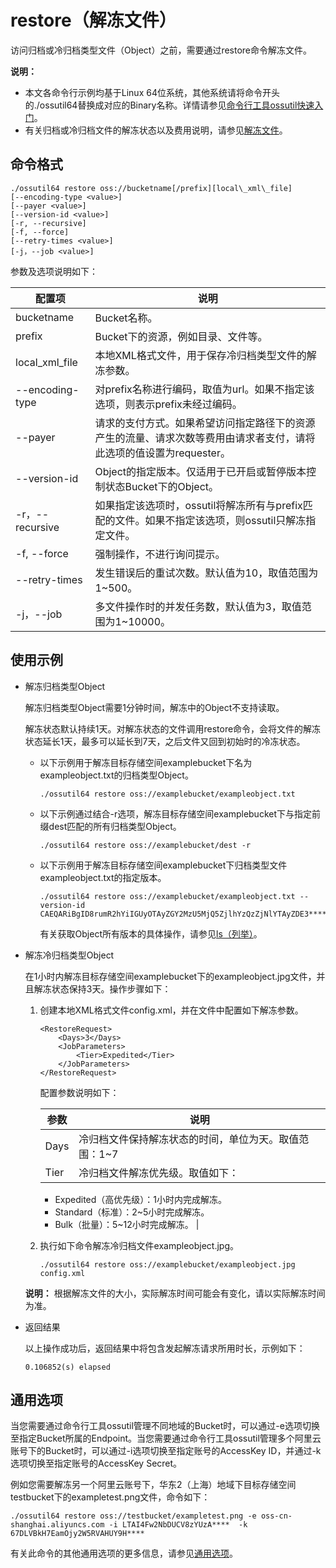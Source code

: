 # restore（解冻文件）

访问归档或冷归档类型文件（Object）之前，需要通过restore命令解冻文件。

**说明：**

-   本文各命令行示例均基于Linux 64位系统，其他系统请将命令开头的./ossutil64替换成对应的Binary名称。详情请参见[命令行工具ossutil快速入门](/cn.zh-CN/快速入门/命令行工具ossutil快速入门.md)。
-   有关归档或冷归档文件的解冻状态以及费用说明，请参见[解冻文件](/cn.zh-CN/开发指南/对象/文件（Object）/管理文件/解冻文件.md)。

## 命令格式

```
./ossutil64 restore oss://bucketname[/prefix][local\_xml\_file]
[--encoding-type <value>]
[--payer <value>]
[--version-id <value>]
[-r, --recursive]
[-f, --force] 
[--retry-times <value>]
[-j，--job <value>]
```

参数及选项说明如下：

|配置项|说明|
|---|--|
|bucketname|Bucket名称。|
|prefix|Bucket下的资源，例如目录、文件等。|
|local\_xml\_file|本地XML格式文件，用于保存冷归档类型文件的解冻参数。|
|--encoding-type|对prefix名称进行编码，取值为url。如果不指定该选项，则表示prefix未经过编码。|
|--payer|请求的支付方式。如果希望访问指定路径下的资源产生的流量、请求次数等费用由请求者支付，请将此选项的值设置为requester。|
|--version-id|Object的指定版本。仅适用于已开启或暂停版本控制状态Bucket下的Object。|
|-r，--recursive|如果指定该选项时，ossutil将解冻所有与prefix匹配的文件。如果不指定该选项，则ossutil只解冻指定文件。|
|-f, --force|强制操作，不进行询问提示。|
|--retry-times|发生错误后的重试次数。默认值为10，取值范围为1~500。|
|-j，--job|多文件操作时的并发任务数，默认值为3，取值范围为1~10000。|

## 使用示例

-   解冻归档类型Object

    解冻归档类型Object需要1分钟时间，解冻中的Object不支持读取。

    解冻状态默认持续1天。对解冻状态的文件调用restore命令，会将文件的解冻状态延长1天，最多可以延长到7天，之后文件又回到初始时的冷冻状态。

    -   以下示例用于解冻目标存储空间examplebucket下名为exampleobject.txt的归档类型Object。

        ```
        ./ossutil64 restore oss://examplebucket/exampleobject.txt
        ```

    -   以下示例通过结合-r选项，解冻目标存储空间examplebucket下与指定前缀dest匹配的所有归档类型Object。

        ```
        ./ossutil64 restore oss://examplebucket/dest -r                         
        ```

    -   以下示例用于解冻目标存储空间examplebucket下归档类型文件exampleobject.txt的指定版本。

        ```
        ./ossutil64 restore oss://examplebucket/exampleobject.txt --version-id  CAEQARiBgID8rumR2hYiIGUyOTAyZGY2MzU5MjQ5ZjlhYzQzZjNlYTAyZDE3****
        ```

        有关获取Object所有版本的具体操作，请参见[ls（列举）](/cn.zh-CN/常用工具/命令行工具ossutil/常用命令/ls（列举）.md)。

-   解冻冷归档类型Object

    在1小时内解冻目标存储空间examplebucket下的exampleobject.jpg文件，并且解冻状态保持3天。操作步骤如下：

    1.  创建本地XML格式文件config.xml，并在文件中配置如下解冻参数。

        ```
        <RestoreRequest>
            <Days>3</Days>
            <JobParameters>
                <Tier>Expedited</Tier>
            </JobParameters>
        </RestoreRequest>
        ```

        配置参数说明如下：

        |参数|说明|
        |--|--|
        |Days|冷归档文件保持解冻状态的时间，单位为天。取值范围：1~7 |
        |Tier|冷归档文件解冻优先级。取值如下：

        -   Expedited（高优先级）：1小时内完成解冻。
        -   Standard（标准）：2~5小时完成解冻。
        -   Bulk（批量）：5~12小时完成解冻。 |

    2.  执行如下命令解冻冷归档文件exampleobject.jpg。

        ```
        ./ossutil64 restore oss://examplebucket/exampleobject.jpg config.xml
        ```

    **说明：** 根据解冻文件的大小，实际解冻时间可能会有变化，请以实际解冻时间为准。

-   返回结果

    以上操作成功后，返回结果中将包含发起解冻请求所用时长，示例如下：

    ```
    0.106852(s) elapsed
    ```


## 通用选项

当您需要通过命令行工具ossutil管理不同地域的Bucket时，可以通过-e选项切换至指定Bucket所属的Endpoint。当您需要通过命令行工具ossutil管理多个阿里云账号下的Bucket时，可以通过-i选项切换至指定账号的AccessKey ID，并通过-k选项切换至指定账号的AccessKey Secret。

例如您需要解冻另一个阿里云账号下，华东2（上海）地域下目标存储空间testbucket下的exampletest.png文件，命令如下：

```
./ossutil64 restore oss://testbucket/exampletest.png -e oss-cn-shanghai.aliyuncs.com -i LTAI4Fw2NbDUCV8zYUzA****  -k 67DLVBkH7EamOjy2W5RVAHUY9H****
```

有关此命令的其他通用选项的更多信息，请参见[通用选项](/cn.zh-CN/常用工具/命令行工具ossutil/查看选项.md)。

